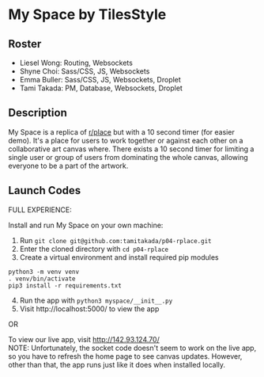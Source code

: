 # My Space by TilesStyle

## Roster
- Liesel Wong: Routing, Websockets  
- Shyne Choi: Sass/CSS, JS, Websockets  
- Emma Buller: Sass/CSS, JS, Websockets, Droplet  
- Tami Takada: PM, Database, Websockets, Droplet  

## Description
My Space is a replica of [r/place](https://www.reddit.com/r/place/) but with a 10 second timer (for easier demo). It's a place for users to work together or against each other on a collaborative art canvas where. There exists a 10 second timer for limiting a single user or group of users from dominating the whole canvas, allowing everyone to be a part of the artwork.

## Launch Codes
FULL EXPERIENCE:  

Install and run My Space on your own machine:

1. Run `git clone git@github.com:tamitakada/p04-rplace.git`
2. Enter the cloned directory with `cd p04-rplace`
3. Create a virtual environment and install required pip modules
```
python3 -m venv venv
. venv/bin/activate
pip3 install -r requirements.txt
```
4. Run the app with `python3 myspace/__init__.py`
5. Visit http://localhost:5000/ to view the app

OR  

To view our live app, visit http://142.93.124.70/  
NOTE: Unfortunately, the socket code doesn't seem to work on the live app, so you have to refresh the home page to see canvas updates. However, other than that, the app runs just like it does when installed locally.
